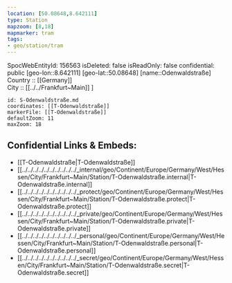 ```yaml
---
location: [50.08648,8.642111] 
type: Station 
mapzoom: [8,18] 
mapmarker: tram 
tags:
- geo/station/tram
---
```

SpocWebEntityId: 156563
isDeleted: false
isReadOnly: false
confidential: public
[geo-lon::8.642111] 
[geo-lat::50.08648] 
[name::Odenwaldstraße] 
Country :: [[Germany]]  
City :: [[../../Frankfurt~Main]] ] 


```leaflet
id: S-Odenwaldstraße.md
coordinates: [[T-Odenwaldstraße]] 
markerFile: [[T-Odenwaldstraße]] 
defaultZoom: 11 
maxZoom: 18
```


## Confidential Links & Embeds: 
- [[T-Odenwaldstraße|T-Odenwaldstraße]] 
- [[../../../../../../../../../../_internal/geo/Continent/Europe/Germany/West/Hessen/City/Frankfurt~Main/Station/T-Odenwaldstraße.internal|T-Odenwaldstraße.internal]] 
- [[../../../../../../../../../../_protect/geo/Continent/Europe/Germany/West/Hessen/City/Frankfurt~Main/Station/T-Odenwaldstraße.protect|T-Odenwaldstraße.protect]] 
- [[../../../../../../../../../../_private/geo/Continent/Europe/Germany/West/Hessen/City/Frankfurt~Main/Station/T-Odenwaldstraße.private|T-Odenwaldstraße.private]] 
- [[../../../../../../../../../../_personal/geo/Continent/Europe/Germany/West/Hessen/City/Frankfurt~Main/Station/T-Odenwaldstraße.personal|T-Odenwaldstraße.personal]] 
- [[../../../../../../../../../../_secret/geo/Continent/Europe/Germany/West/Hessen/City/Frankfurt~Main/Station/T-Odenwaldstraße.secret|T-Odenwaldstraße.secret]] 

